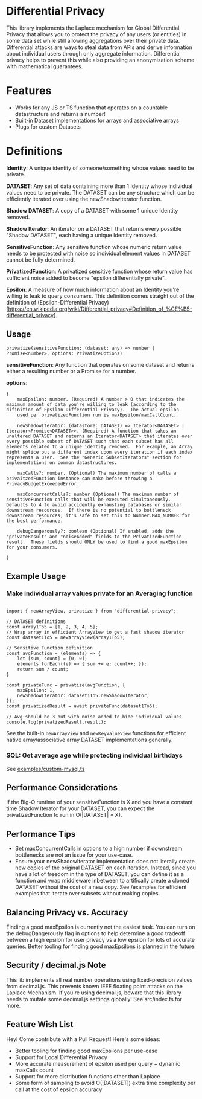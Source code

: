 # Differential Privacy

This library implements the Laplace mechanism for Global Differential Privacy that allows you to protect the privacy of any users (or entities) in some data set while still allowing aggregations over their private data.  Differential attacks are ways to steal data from APIs and derive information about individual users through only aggregate information.  Differential privacy helps to prevent this while also providing an anonymization scheme with mathematical guarantees.


# Features

- Works for any JS or TS function that operates on a countable datastructure and returns a number!
- Built-in Dataset implementations for arrays and associative arrays
- Plugs for custom Datasets

# Definitions

**Identity**: A unique identity of someone/something whose values need to be private.

**DATASET**: Any set of data containing more than 1 Identity whose individual values need to be private.  The DATASET can be any structure which can be efficiently iterated over using the newShadowIterator function.

**Shadow DATASET**: A copy of a DATASET with some 1 unique Identity removed.

**Shadow Iterator**: An iterator on a DATASET that returns every possible "Shadow DATASET", each having a unique Identity removed.

**SensitiveFunction**: Any sensitive function whose numeric return value needs to be protected with noise so individual element values in DATASET cannot be fully determined.

**PrivatizedFunction**: A privatized sensitive function whose return value has sufficient noise added to become "epsilon differentially private".

**Epsilon**: A measure of how much information about an Identity you're willing to leak to query consumers.  This definition comes straight out of the definition of (Epsilon-Differential Privacy)[https://en.wikipedia.org/wiki/Differential_privacy#Definition_of_%CE%B5-differential_privacy].

## Usage

`privatize(sensitiveFunction: (dataset: any) => number | Promise<number>, options: PrivatizeOptions)`

**sensitiveFunction**: Any function that operates on some dataset and returns either a resulting number or a Promise for a number.

**options**: 

```
{
    maxEpsilon: number. (Required) A number > 0 that indicates the maximum amount of data you're willing to leak (according to the difinition of Epsilon-Differential Privacy).  The actual epsilon
    used per privatizedFunction run is maxEpsilon/maxCallCount.

    newShadowIterator: (datastore: DATASET) => Iterator<DATASET> | Iterator<Promise<DATASET>>. (Required) A function that takes an unaltered DATASET and returns an Iterator<DATASET> that iterates over every possible subset of DATASET such that each subset has all elements related to a unique identity removed.  For example, an Array might splice out a different index upon every iteration if each index represents a user.  See the "Generic SubsetIterators" section for implementations on common datastructures.

    maxCalls?: number. (Optional) The maximum number of calls a privaitzedFunction instance can make before throwing a PrivacyBudgetExceededError.

    maxConcurrentCalls?: number (Optional) The maximum number of sensitiveFunction calls that will be executed simultaneously.  Defaults to 4 to avoid accidently exhausting databases or similar downstream resources.  If there is no potential to bottleneck downstream resources, it's safe to set this to Number.MAX_NUMBER for the best performance.

    debugDangerously?: boolean (Optional) If enabled, adds the "privateResult" and "noiseAdded" fields to the PrivatizedFunction result.  These fields should ONLY be used to find a good maxEpsilon for your consumers.

}
```

## Example Usage

### Make individual array values private for an Averaging function

```

import { newArrayView, privatize } from "differential-privacy";

// DATASET definitions
const array1To5 = [1, 2, 3, 4, 5];
// Wrap array in efficient ArrayView to get a fast shadow iterator
const dataset1To5 = newArrayView(array1To5);

// Sensitive Function definition
const avgFunction = (elements) => {
    let [sum, count] = [0, 0];
    elements.forEach((e) => { sum += e; count++; });
    return sum / count;
}

const privateFunc = privatize(avgFunction, {
    maxEpsilon: 1,
    newShadowIterator: dataset1To5.newShadowIterator,
});
const privatizedResult = await privateFunc(dataset1To5);

// Avg should be 3 but with noise added to hide individual values
console.log(privatizedResult.result);
```

See the built-in `newArrayView` and `newKeyValueView` functions for efficient native array/associative array DATASET implementations generally.

### SQL: Get average age while protecting individual birthdays

See [examples/custom-mysql.ts](examples/custom-mysql.ts)

## Performance Considerations

If the Big-O runtime of your sensitiveFunction is X and you have a constant time Shadow Iterator for your DATASET, you can expect the privatizedFunction to run in O(|DATASET| * X).

## Performance Tips

- Set maxConcurrentCalls in options to a high number if downstream bottlenecks are not an issue for your use-case.
- Ensure your newShadowIterator implementation does not literally create new copies of the original DATASET on each iteration.  Instead, since you have a lot of freedom in the type of DATASET, you can define it as a function and wrap middleware inbetween to artifically create a cloned DATASET without the cost of a new copy.  See /examples for efficient examples that iterate over subsets without making copies.

## Balancing Privacy vs. Accuracy

Finding a good maxEpsilon is currently not the easiest task.  You can turn on the debugDangerously flag in options to help determine a good tradeoff between a high epsilon for user privacy vs a low epsilon for lots of accurate queries.  Better tooling for finding good maxEpsilons is planned in the future.

## Security / decimal.js Note

This lib implements all real number operations using fixed-precision values from decimal.js.  This prevents known IEEE floating point attacks on the Laplace Mechanism.  If you're using decimal.js, beware that this library needs to mutate some decimal.js settings globally!  See src/index.ts for more.

## Feature Wish List

Hey! Come contribute with a Pull Request!  Here's some ideas:

- Better tooling for finding good maxEpsilons per use-case
- Support for Local Differential Privacy
- More accurate measurement of epsilon used per query + dynamic maxCalls count
- Support for more distribution functions other than Laplace
- Some form of sampling to avoid O(|DATASET|) extra time complexity per call at the cost of epsilon accuracy